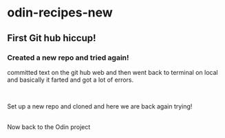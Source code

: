 # odin-recipes-new
<h2>First Git hub hiccup!</h2>
<h3>Created a new repo and tried again!</h3>

<p>committed text on the git hub web and then went back to terminal on local and basically it farted and got a lot of errors.</p>
<br>
<p>Set up a new repo and cloned and here we are back again trying!</p>
<br>Now back to the Odin project</p>